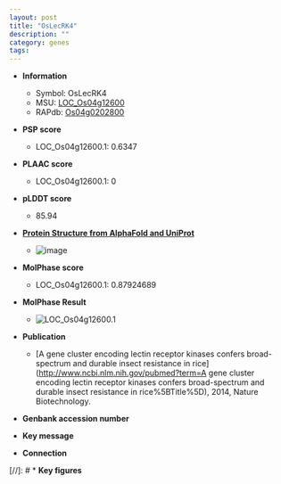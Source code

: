 ```yaml
---
layout: post
title: "OsLecRK4"
description: ""
category: genes
tags: 
---
```


* **Information**  
    + Symbol: OsLecRK4  
    + MSU: [LOC_Os04g12600](http://rice.plantbiology.msu.edu/cgi-bin/ORF_infopage.cgi?orf=LOC_Os04g12600)  
    + RAPdb: [Os04g0202800](http://rapdb.dna.affrc.go.jp/viewer/gbrowse_details/irgsp1?name=Os04g0202800)  

* **PSP score**  
    + LOC_Os04g12600.1: 0.6347 

* **PLAAC score**  
    + LOC_Os04g12600.1: 0 

* **pLDDT score**
    + 85.94

* **[Protein Structure from AlphaFold and UniProt](https://www.uniprot.org/uniprotkb/Q7FAZ0/entry#structure)**
    + ![image](https://ricepsp.github.io/images/Q7/AF-Q7FAZ0-F1.png)

* **MolPhase score**
    + LOC_Os04g12600.1: 0.87924689

* **MolPhase Result**
    + ![LOC_Os04g12600.1](https://304243504.github.io/Pictures/LOC_Os04g/LOC_Os04g12600.1.png)

* **Publication**  
    + [A gene cluster encoding lectin receptor kinases confers broad-spectrum and durable insect resistance in rice](http://www.ncbi.nlm.nih.gov/pubmed?term=A gene cluster encoding lectin receptor kinases confers broad-spectrum and durable insect resistance in rice%5BTitle%5D), 2014, Nature Biotechnology.

* **Genbank accession number**  

* **Key message**  

* **Connection**  

[//]: # * **Key figures**  



